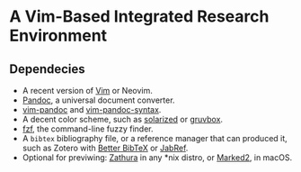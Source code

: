# A Vim-Based Integrated Research Environment

## Dependecies

- A recent version of [Vim](https://www.vim.org/) or Neovim.
- [Pandoc](https://pandoc.org), a universal document converter.
- [vim-pandoc](https://github.com/vim-pandoc/vim-pandoc) and [vim-pandoc-syntax](https://github.com/vim-pandoc/vim-pandoc-syntax).
- A decent color scheme, such as [solarized](https://github.com/altercation/vim-colors-solarized) or [gruvbox](https://github.com/morhetz/gruvbox).
- [fzf](https://github.com/junegunn/fzf), the command-line fuzzy finder.
- A `bibtex` bibliography file, or a reference manager that can produced it, such as Zotero with [Better BibTeX](https://github.com/retorquere/zotero-better-bibtex) or [JabRef](https://www.jabref.org/).
- Optional for previwing: [Zathura](https://pwmt.org/projects/zathura/) in any *nix distro, or [Marked2](https://marked2app.com/), in macOS.

